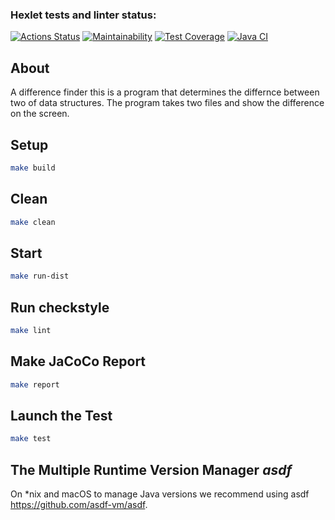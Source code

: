 ### Hexlet tests and linter status:
[![Actions Status](https://github.com/in0mad/java-project-71/actions/workflows/hexlet-check.yml/badge.svg)](https://github.com/in0mad/java-project-71/actions)
[![Maintainability](https://api.codeclimate.com/v1/badges/b818828c6757fde20bbc/maintainability)](https://codeclimate.com/github/in0mad/java-project-71/maintainability)
[![Test Coverage](https://api.codeclimate.com/v1/badges/b818828c6757fde20bbc/test_coverage)](https://codeclimate.com/github/in0mad/java-project-71/test_coverage)
[![Java CI](https://github.com/in0mad/java-project-71/actions/workflows/build-CI.yml/badge.svg)](https://github.com/in0mad/java-project-71/actions)

## About
A difference finder this is a program that determines the differnce between two of data structures. The program takes two files and show the difference on the screen.

## Setup

```bash
make build
```

## Clean

```bash
make clean
```

## Start

```bash
make run-dist
```

## Run checkstyle

```bash
make lint
```

## Make JaCoCo Report

```bash
make report
```

## Launch the Test

```bash
make test
```

## The Multiple Runtime Version Manager *asdf*

On *nix and macOS to manage Java versions we recommend using asdf https://github.com/asdf-vm/asdf.
